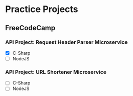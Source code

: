 # Practice Projects

## FreeCodeCamp

### API Project: Request Header Parser Microservice
- [x] C-Sharp
- [ ] NodeJS

### API Project: URL Shortener Microservice
- [ ] C-Sharp
- [ ] NodeJS
